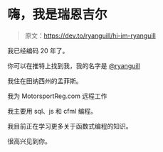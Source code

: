 # 嗨，我是瑞恩吉尔

> 原文：<https://dev.to/ryanguill/hi-im-ryanguill>

我已经编码 20 年了。

你可以在推特上找到我，我的名字是 [@ryanguill](https://twitter.com/ryanguill)

我住在田纳西州的孟菲斯。

我为 MotorsportReg.com 远程工作

我主要用 sql、js 和 cfml 编程。

我目前正在学习更多关于函数式编程的知识。

很高兴见到你。